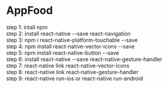 # AppFood
step 1: intall npm </br>
step 2: install react-native --save react-navigation </br>
step 3: npm i react-native-platform-touchable --save </br>
step 4: npm install react-native-vector-icons --save </br>
step 5: npm install react-native-button --save </br>
step 6: install react-native --save react-native-gesture-handler </br>
step 7: react-native link react-native-vector-icons </br>
step 8: react-native link react-native-gesture-handler </br>
step 9: react-native run-ios or react-native run-android </br>
